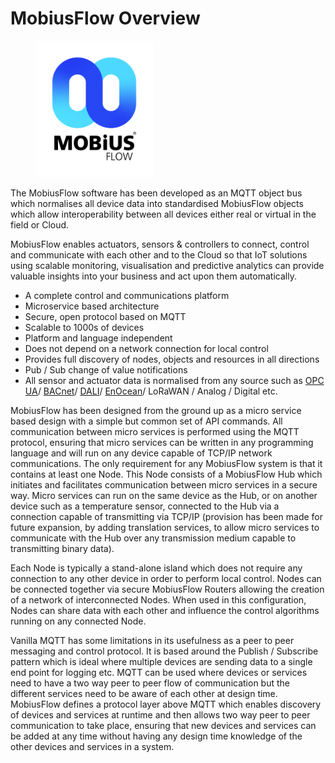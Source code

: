 # MobiusFlow Overview

<figure><img src="../../.gitbook/assets/3500-01-06-01_0001_mobiusflow-logo-colour-black-on-transparent-1-0-0.jpg" alt="" width="188"><figcaption></figcaption></figure>

The MobiusFlow software has been developed as an MQTT object bus which normalises all device data into standardised MobiusFlow objects which allow interoperability between all devices either real or virtual in the field or Cloud.

MobiusFlow enables actuators, sensors & controllers to connect, control and communicate with each other and to the Cloud so that IoT solutions using scalable monitoring, visualisation and predictive analytics can provide valuable insights into your business and act upon them automatically.

* A complete control and communications platform
* Microservice based architecture
* Secure, open protocol based on MQTT
* Scalable to 1000s of devices
* Platform and language independent
* Does not depend on a network connection for local control
* Provides full discovery of nodes, objects and resources in all directions
* Pub / Sub change of value notifications
* All sensor and actuator data is normalised from any source such as [OPC UA](https://opcfoundation.org/about/opc-technologies/opc-ua/)/ [BACnet](http://www.bacnet.org/)/ [DALI](http://iaconnects.atlassian.net/wiki/spaces/OD/pages/17990637)/ [EnOcean](http://iaconnects.atlassian.net/wiki/spaces/OD/pages/17990584)/ LoRaWAN / Analog / Digital etc.&#x20;

MobiusFlow has been designed from the ground up as a micro service based design with a simple but common set of API commands. All communication between micro services is performed using the MQTT protocol, ensuring that micro services can be written in any programming language and will run on any device capable of TCP/IP network communications. The only requirement for any MobiusFlow system is that it contains at least one Node. This Node consists of a MobiusFlow Hub which initiates and facilitates communication between micro services in a secure way. Micro services can run on the same device as the Hub, or on another device such as a temperature sensor, connected to the Hub via a connection capable of transmitting via TCP/IP (provision has been made for future expansion, by adding translation services, to allow micro services to communicate with the Hub over any transmission medium capable to transmitting binary data).

Each Node is typically a stand-alone island which does not require any connection to any other device in order to perform local control. Nodes can be connected together via secure MobiusFlow Routers allowing the creation of a network of interconnected Nodes. When used in this configuration, Nodes can share data with each other and influence the control algorithms running on any connected Node.

Vanilla MQTT has some limitations in its usefulness as a peer to peer messaging and control protocol. It is based around the Publish / Subscribe pattern which is ideal where multiple devices are sending data to a single end point for logging etc. MQTT can be used where devices or services need to have a two way peer to peer flow of communication but the different services need to be aware of each other at design time. MobiusFlow defines a protocol layer above MQTT which enables discovery of devices and services at runtime and then allows two way peer to peer communication to take place, ensuring that new devices and services can be added at any time without having any design time knowledge of the other devices and services in a system.
